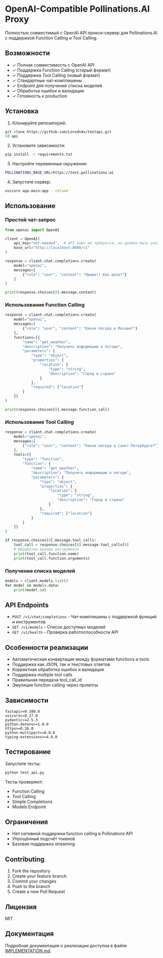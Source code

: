 # OpenAI-Compatible Pollinations.AI Proxy

Полностью совместимый с OpenAI API прокси-сервер для Pollinations.AI с поддержкой Function Calling и Tool Calling.

## Возможности

- ✓ Полная совместимость с OpenAI API
- ✓ Поддержка Function Calling (старый формат)
- ✓ Поддержка Tool Calling (новый формат)
- ✓ Стандартные чат-комплишены
- ✓ Endpoint для получения списка моделей
- ✓ Обработка ошибок и валидация
- ✓ Готовность к production

## Установка

1. Клонируйте репозиторий:
```bash
git clone https://github.com/Lorodn4x/testapi.git
cd api
```

2. Установите зависимости:
```bash
pip install -r requirements.txt
```

3. Настройте переменные окружения:
```bash
POLLINATIONS_BASE_URL=https://text.pollinations.ai
```

4. Запустите сервер:
```bash
uvicorn app.main:app --reload
```

## Использование

### Простой чат-запрос

```python
from openai import OpenAI

client = OpenAI(
    api_key="not-needed",  # API ключ не требуется, но должен быть указан
    base_url="http://localhost:8000/v1"
)

response = client.chat.completions.create(
    model="openai",
    messages=[
        {"role": "user", "content": "Привет! Как дела?"}
    ]
)

print(response.choices[0].message.content)
```

### Использование Function Calling

```python
response = client.chat.completions.create(
    model="openai",
    messages=[
        {"role": "user", "content": "Какая погода в Москве?"}
    ],
    functions=[{
        "name": "get_weather",
        "description": "Получить информацию о погоде",
        "parameters": {
            "type": "object",
            "properties": {
                "location": {
                    "type": "string",
                    "description": "Город и страна"
                }
            },
            "required": ["location"]
        }
    }]
)

print(response.choices[0].message.function_call)
```

### Использование Tool Calling

```python
response = client.chat.completions.create(
    model="openai",
    messages=[
        {"role": "user", "content": "Какая погода в Санкт-Петербурге?"}
    ],
    tools=[{
        "type": "function",
        "function": {
            "name": "get_weather",
            "description": "Получить информацию о погоде",
            "parameters": {
                "type": "object",
                "properties": {
                    "location": {
                        "type": "string",
                        "description": "Город и страна"
                    }
                },
                "required": ["location"]
            }
        }
    }]
)

if response.choices[0].message.tool_calls:
    tool_call = response.choices[0].message.tool_calls[0]
    # Обработка вызова инструмента
    print(tool_call.function.name)
    print(tool_call.function.arguments)
```

### Получение списка моделей

```python
models = client.models.list()
for model in models.data:
    print(model.id)
```

## API Endpoints

- `POST /v1/chat/completions` - Чат-комплишены с поддержкой функций и инструментов
- `GET /v1/models` - Список доступных моделей
- `GET /v1/health` - Проверка работоспособности API

## Особенности реализации

- Автоматическая конвертация между форматами functions и tools
- Поддержка как JSON, так и текстовых ответов
- Корректная обработка ошибок и валидация
- Поддержка multiple tool calls
- Правильная передача tool_call_id
- Эмуляция function calling через промпты

## Зависимости

```
fastapi>=0.109.0
uvicorn>=0.27.0
pydantic>=2.5.3
python-dotenv>=1.0.0
httpx>=0.26.0
python-multipart>=0.0.6
typing-extensions>=4.9.0
```

## Тестирование

Запустите тесты:
```bash
python test_api.py
```

Тесты проверяют:
- Function Calling
- Tool Calling
- Simple Completions
- Models Endpoint

## Ограничения

- Нет нативной поддержки function calling в Pollinations API
- Упрощённый подсчёт токенов
- Базовая поддержка streaming

## Contributing

1. Fork the repository
2. Create your feature branch
3. Commit your changes
4. Push to the branch
5. Create a new Pull Request

## Лицензия

MIT

## Документация

Подробная документация о реализации доступна в файле [IMPLEMENTATION.md](IMPLEMENTATION.md). 
